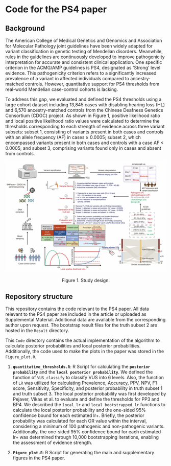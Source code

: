 # Code for the PS4 paper
## Background
The American College of Medical Genetics and Genomics and Association for Molecular Pathology joint guidelines have been widely adapted for variant classification in genetic testing of Mendelian disorders. Meanwhile, rules in the guidelines are continuously developed to improve pathogenicity interpretation for accurate and consistent clinical application. One specific criterion in the ACMG/AMP guidelines is PS4, designated as 'Strong' level evidence. This pathogenicity criterion refers to a significantly increased prevalence of a variant in affected individuals compared to ancestry-matched controls. However, quantitative support for PS4 thresholds from real-world Mendelian case-control cohorts is lacking.

To address this gap, we evaluated and defined the PS4 thresholds using a large cohort dataset including 13,845 cases with disabling hearing loss (HL) and 6,570 ancestry-matched controls from the Chinese Deafness Genetics Consortium (CDGC) project. As shown in Figure 1, positive likelihood ratio and local positive likelihood ratio values were calculated to determine the thresholds corresponding to each strength of evidence across three variant subsets: subset 1, consisting of variants present in both cases and controls with an allele frequency (AF) in cases ≥ 0.0005; subset 2, which encompassed variants present in both cases and controls with a case AF < 0.0005; and subset 3, comprising variants found only in cases and absent from controls.

![Evaluation workflow](https://github.com/liusihan/PS4_paper_2023/blob/main/Figure1.jpg)
<p align="center"> Figure 1. Study design. </p>




## Repository structure
This repository contains the code relevant to the PS4 paper. All data relevant to the PS4 paper are included in the article or uploaded as Supplemental Material. Additional data are available from the corresponding author upon request. The bootstrap result files for the truth subset 2 are hosted in the `Result` directory. 

This `Code` directory contains the actual implementation of the algorithm to calculate posterior probabilities and local posterior probabilities. Additionally, the code used to make the plots in the paper was stored in the `Figure_plot.R`.

1. **`quantitative_thresholds.R`**: R Script for calculating the **`posterior probability`** and the **`local posterior probability`**. We defined the function of `VUS_classify` to classify VUS into 6 levels. Also, the function of `LR` was utilized for calculating Prevalence, Accuracy, PPV, NPV, F1 score, Sensitivity, Specificity, and posterior probability in truth subset 1 and truth subset 3. The local posterior probability was first developed by Pejaver, Vikas et al. to evaluate and define the thresholds for PP3 and BP4. We described the `local_lr` and `local_bootstrapped_lr` functions to calculate the local posterior probability and the one-sided 95% confidence bound for each estimated lr+. Briefly, the posterior probability was calculated for each OR value within the interval, considering a minimum of 100 pathogenic and non-pathogenic variants. Additionally, the one-sided 95% confidence bound for each estimated lr+  was determined through 10,000 bootstrapping iterations, enabling the assessment of evidence strength.  


2. **`Figure_plot.R`**: R Script for generating the main and supplementary figures in the PS4 paper.
